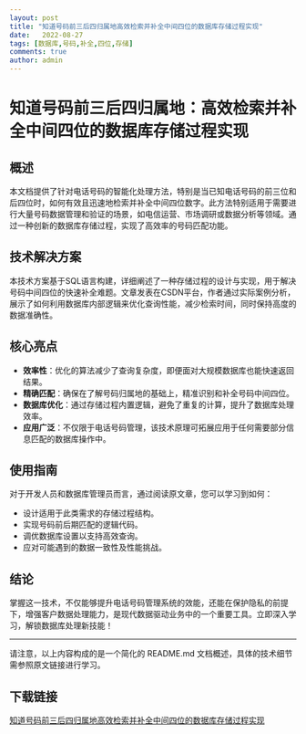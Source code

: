 ```yaml
---
layout: post
title: "知道号码前三后四归属地高效检索并补全中间四位的数据库存储过程实现"
date:   2022-08-27
tags: [数据库,号码,补全,四位,存储]
comments: true
author: admin
---
```

# 知道号码前三后四归属地：高效检索并补全中间四位的数据库存储过程实现

## 概述

本文档提供了针对电话号码的智能化处理方法，特别是当已知电话号码的前三位和后四位时，如何有效且迅速地检索并补全中间四位数字。此方法特别适用于需要进行大量号码数据管理和验证的场景，如电信运营、市场调研或数据分析等领域。通过一种创新的数据库存储过程，实现了高效率的号码匹配功能。

## 技术解决方案

本技术方案基于SQL语言构建，详细阐述了一种存储过程的设计与实现，用于解决号码中间四位的快速补全难题。文章发表在CSDN平台，作者通过实际案例分析，展示了如何利用数据库内部逻辑来优化查询性能，减少检索时间，同时保持高度的数据准确性。

## 核心亮点

- **效率性**：优化的算法减少了查询复杂度，即便面对大规模数据库也能快速返回结果。
- **精确匹配**：确保在了解号码归属地的基础上，精准识别和补全号码中间四位。
- **数据库优化**：通过存储过程内置逻辑，避免了重复的计算，提升了数据库处理效率。
- **应用广泛**：不仅限于电话号码管理，该技术原理可拓展应用于任何需要部分信息匹配的数据库操作中。

## 使用指南

对于开发人员和数据库管理员而言，通过阅读原文章，您可以学习到如何：
- 设计适用于此类需求的存储过程结构。
- 实现号码前后期匹配的逻辑代码。
- 调优数据库设置以支持高效查询。
- 应对可能遇到的数据一致性及性能挑战。

## 结论

掌握这一技术，不仅能够提升电话号码管理系统的效能，还能在保护隐私的前提下，增强客户数据处理能力，是现代数据驱动业务中的一个重要工具。立即深入学习，解锁数据库处理新技能！

---

请注意，以上内容构成的是一个简化的 README.md 文档概述，具体的技术细节需参照原文链接进行学习。

## 下载链接

[知道号码前三后四归属地高效检索并补全中间四位的数据库存储过程实现](https://pan.quark.cn/s/fbf00dfa1ec2)